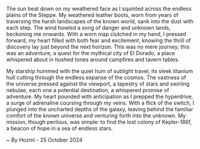 
The sun beat down on my weathered face as I squinted across the endless plains of the Steppe. My weathered leather boots, worn from years of traversing the harsh landscapes of the known world, sank into the dust with each step. The wind howled a song of danger and unknown lands, beckoning me onwards. With a worn map clutched in my hand, I pressed forward, my heart filled with both fear and excitement, knowing the thrill of discovery lay just beyond the next horizon. This was no mere journey; this was an adventure, a quest for the mythical city of El Dorado, a place whispered about in hushed tones around campfires and tavern tables.

My starship hummed with the quiet hum of sublight travel, its sleek titanium hull cutting through the endless expanse of the cosmos. The vastness of the universe pressed against the viewport, a tapestry of stars and swirling nebulae, each one a potential destination, a whispered promise of adventure.  My heart pounded with anticipation as I prepped the hyperdrive, a surge of adrenaline coursing through my veins.  With a flick of the switch, I plunged into the uncharted depths of the galaxy, leaving behind the familiar comfort of the known universe and venturing forth into the unknown.  My mission, though perilous, was simple: to find the lost colony of Kepler-186f, a beacon of hope in a sea of endless stars. 

~ By Hozmi - 25 October 2024
